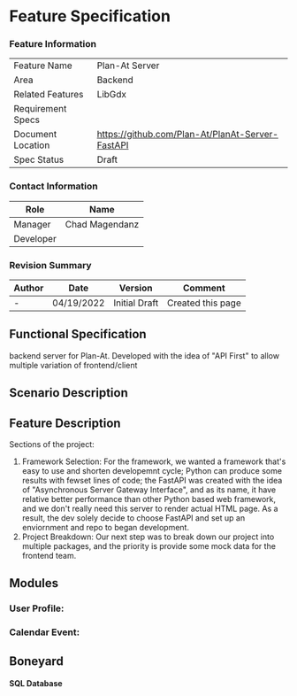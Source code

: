 # Feature Specification

### Feature Information
|||
|---|---|
|Feature Name|Plan-At Server|
|Area|Backend|
|Related Features|LibGdx|
|Requirement Specs||
|Document Location|https://github.com/Plan-At/PlanAt-Server-FastAPI|
|Spec Status|Draft|

### Contact Information
|Role|Name|
|---|---|
|Manager|Chad Magendanz|
|Developer||

### Revision Summary
|Author|Date|Version|Comment|
|---|---|---|---|
|-|04/19/2022|Initial Draft|Created this page|

## Functional Specification
backend server for Plan-At. Developed with the idea of "API First" to allow multiple variation of frontend/client

## Scenario Description


## Feature Description
Sections of the project:

1. Framework Selection:
    For the framework, we wanted a framework that's easy to use and shorten developemnt cycle; Python can produce some results with fewset lines of code; the FastAPI was created with the idea of "Asynchronous Server Gateway Interface", and as its name, it have relative better performance than other Python based web framework, and we don't really need this server to render actual HTML page. As a result, the dev solely decide to choose FastAPI and set up an enviornment and repo to began development.
2. Project Breakdown: 
    Our next step was to break down our project into multiple packages, and the priority is provide some mock  data for the frontend team. 

## Modules
### User Profile:

### Calendar Event:


## Boneyard
#### SQL Database

 
